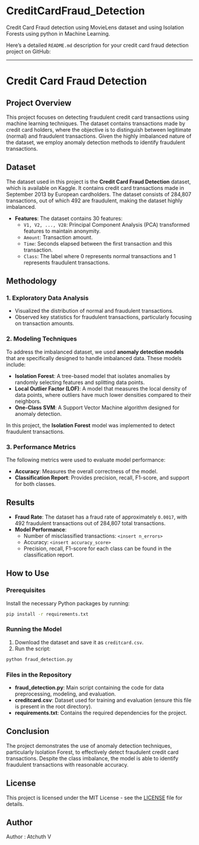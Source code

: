 # CreditCardFraud_Detection
 Credit Card Fraud detection using MovieLens dataset and using Isolation Forests using python in Machine Learning.

Here’s a detailed `README.md` description for your credit card fraud detection project on GitHub:

---

# Credit Card Fraud Detection

## Project Overview

This project focuses on detecting fraudulent credit card transactions using machine learning techniques. The dataset contains transactions made by credit card holders, where the objective is to distinguish between legitimate (normal) and fraudulent transactions. Given the highly imbalanced nature of the dataset, we employ anomaly detection methods to identify fraudulent transactions.

## Dataset

The dataset used in this project is the **Credit Card Fraud Detection** dataset, which is available on Kaggle. It contains credit card transactions made in September 2013 by European cardholders. The dataset consists of 284,807 transactions, out of which 492 are fraudulent, making the dataset highly imbalanced.

- **Features**: The dataset contains 30 features:
  - `V1, V2, ..., V28`: Principal Component Analysis (PCA) transformed features to maintain anonymity.
  - `Amount`: Transaction amount.
  - `Time`: Seconds elapsed between the first transaction and this transaction.
  - `Class`: The label where 0 represents normal transactions and 1 represents fraudulent transactions.

## Methodology

### 1. **Exploratory Data Analysis**
   - Visualized the distribution of normal and fraudulent transactions.
   - Observed key statistics for fraudulent transactions, particularly focusing on transaction amounts.

### 2. **Modeling Techniques**
   To address the imbalanced dataset, we used **anomaly detection models** that are specifically designed to handle imbalanced data. These models include:
   
   - **Isolation Forest**: A tree-based model that isolates anomalies by randomly selecting features and splitting data points.
   - **Local Outlier Factor (LOF)**: A model that measures the local density of data points, where outliers have much lower densities compared to their neighbors.
   - **One-Class SVM**: A Support Vector Machine algorithm designed for anomaly detection.

   In this project, the **Isolation Forest** model was implemented to detect fraudulent transactions.

### 3. **Performance Metrics**
   The following metrics were used to evaluate model performance:
   - **Accuracy**: Measures the overall correctness of the model.
   - **Classification Report**: Provides precision, recall, F1-score, and support for both classes.

## Results

- **Fraud Rate**: The dataset has a fraud rate of approximately `0.0017`, with 492 fraudulent transactions out of 284,807 total transactions.
- **Model Performance**:
  - Number of misclassified transactions: `<insert n_errors>`
  - Accuracy: `<insert accuracy_score>`
  - Precision, recall, F1-score for each class can be found in the classification report.

## How to Use

### Prerequisites

Install the necessary Python packages by running:

```bash
pip install -r requirements.txt
```

### Running the Model

1. Download the dataset and save it as `creditcard.csv`.
2. Run the script:

```bash
python fraud_detection.py
```

### Files in the Repository

- **fraud_detection.py**: Main script containing the code for data preprocessing, modeling, and evaluation.
- **creditcard.csv**: Dataset used for training and evaluation (ensure this file is present in the root directory).
- **requirements.txt**: Contains the required dependencies for the project.

## Conclusion

The project demonstrates the use of anomaly detection techniques, particularly Isolation Forest, to effectively detect fraudulent credit card transactions. Despite the class imbalance, the model is able to identify fraudulent transactions with reasonable accuracy.

## License

This project is licensed under the MIT License - see the [LICENSE](LICENSE) file for details.

## Author

Author : Atchuth V
